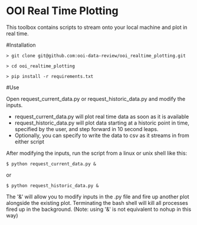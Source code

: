 # OOI Real Time Plotting
This toolbox contains scripts to stream onto your local machine and plot in real time.


#Installation

    > git clone git@github.com:ooi-data-review/ooi_realtime_plotting.git

    > cd ooi_realtime_plotting

    > pip install -r requirements.txt


#Use

Open request_current_data.py or request_historic_data.py and modify the inputs. 

* request_current_data.py will plot real time data as soon as it is available
* request_historic_data.py will plot data starting at a historic point in time, specified by the user, and step forward in 10 second leaps.
* Optionally, you can specify to write the data to csv as it streams in from either script

After modifying the inputs, run the script from a linux or unix shell like this:

    $ python request_current_data.py &

or

    $ python request_historic_data.py &
    
The '&' will allow you to modify inputs in the .py file and fire up another plot alongside the existing plot. Terminating the bash shell will kill all processes fired up in the background. (Note: using '&' is not equivalent to nohup in this way)
